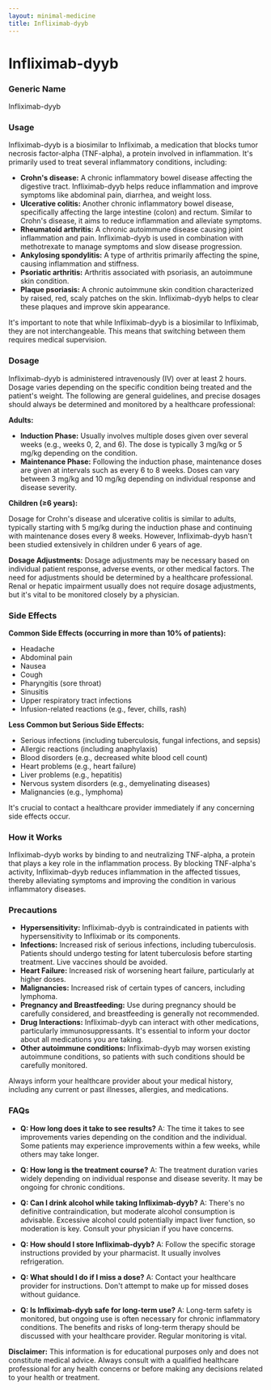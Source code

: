 ```yaml
---
layout: minimal-medicine
title: Infliximab-dyyb
---
```


# Infliximab-dyyb
### Generic Name
Infliximab-dyyb

### Usage

Infliximab-dyyb is a biosimilar to Infliximab, a medication that blocks tumor necrosis factor-alpha (TNF-alpha), a protein involved in inflammation.  It's primarily used to treat several inflammatory conditions, including:

* **Crohn's disease:** A chronic inflammatory bowel disease affecting the digestive tract. Infliximab-dyyb helps reduce inflammation and improve symptoms like abdominal pain, diarrhea, and weight loss.
* **Ulcerative colitis:** Another chronic inflammatory bowel disease, specifically affecting the large intestine (colon) and rectum.  Similar to Crohn's disease, it aims to reduce inflammation and alleviate symptoms.
* **Rheumatoid arthritis:** A chronic autoimmune disease causing joint inflammation and pain. Infliximab-dyyb is used in combination with methotrexate to manage symptoms and slow disease progression.
* **Ankylosing spondylitis:** A type of arthritis primarily affecting the spine, causing inflammation and stiffness.
* **Psoriatic arthritis:**  Arthritis associated with psoriasis, an autoimmune skin condition.
* **Plaque psoriasis:** A chronic autoimmune skin condition characterized by raised, red, scaly patches on the skin. Infliximab-dyyb helps to clear these plaques and improve skin appearance.

It's important to note that while Infliximab-dyyb is a biosimilar to Infliximab, they are not interchangeable.  This means that switching between them requires medical supervision.


### Dosage

Infliximab-dyyb is administered intravenously (IV) over at least 2 hours.  Dosage varies depending on the specific condition being treated and the patient's weight.  The following are general guidelines, and precise dosages should always be determined and monitored by a healthcare professional:

**Adults:**

* **Induction Phase:** Usually involves multiple doses given over several weeks (e.g., weeks 0, 2, and 6). The dose is typically 3 mg/kg or 5 mg/kg depending on the condition.
* **Maintenance Phase:**  Following the induction phase, maintenance doses are given at intervals such as every 6 to 8 weeks.  Doses can vary between 3 mg/kg and 10 mg/kg depending on individual response and disease severity.

**Children (≥6 years):**

Dosage for Crohn's disease and ulcerative colitis is similar to adults, typically starting with 5 mg/kg during the induction phase and continuing with maintenance doses every 8 weeks.  However, Infliximab-dyyb hasn't been studied extensively in children under 6 years of age.

**Dosage Adjustments:**  Dosage adjustments may be necessary based on individual patient response, adverse events, or other medical factors.  The need for adjustments should be determined by a healthcare professional.  Renal or hepatic impairment usually does not require dosage adjustments, but it's vital to be monitored closely by a physician.


### Side Effects

**Common Side Effects (occurring in more than 10% of patients):**

* Headache
* Abdominal pain
* Nausea
* Cough
* Pharyngitis (sore throat)
* Sinusitis
* Upper respiratory tract infections
* Infusion-related reactions (e.g., fever, chills, rash)


**Less Common but Serious Side Effects:**

* Serious infections (including tuberculosis, fungal infections, and sepsis)
* Allergic reactions (including anaphylaxis)
* Blood disorders (e.g., decreased white blood cell count)
* Heart problems (e.g., heart failure)
* Liver problems (e.g., hepatitis)
* Nervous system disorders (e.g., demyelinating diseases)
* Malignancies (e.g., lymphoma)


It's crucial to contact a healthcare provider immediately if any concerning side effects occur.


### How it Works

Infliximab-dyyb works by binding to and neutralizing TNF-alpha, a protein that plays a key role in the inflammation process. By blocking TNF-alpha's activity, Infliximab-dyyb reduces inflammation in the affected tissues, thereby alleviating symptoms and improving the condition in various inflammatory diseases.


### Precautions

* **Hypersensitivity:** Infliximab-dyyb is contraindicated in patients with hypersensitivity to Infliximab or its components.
* **Infections:**  Increased risk of serious infections, including tuberculosis. Patients should undergo testing for latent tuberculosis before starting treatment.  Live vaccines should be avoided.
* **Heart Failure:** Increased risk of worsening heart failure, particularly at higher doses.
* **Malignancies:** Increased risk of certain types of cancers, including lymphoma.
* **Pregnancy and Breastfeeding:**  Use during pregnancy should be carefully considered, and breastfeeding is generally not recommended.
* **Drug Interactions:**  Infliximab-dyyb can interact with other medications, particularly immunosuppressants.  It's essential to inform your doctor about all medications you are taking.
* **Other autoimmune conditions:**  Infliximab-dyyb may worsen existing autoimmune conditions, so patients with such conditions should be carefully monitored.

Always inform your healthcare provider about your medical history, including any current or past illnesses, allergies, and medications.


### FAQs

* **Q: How long does it take to see results?** A: The time it takes to see improvements varies depending on the condition and the individual. Some patients may experience improvements within a few weeks, while others may take longer.

* **Q: How long is the treatment course?** A: The treatment duration varies widely depending on individual response and disease severity. It may be ongoing for chronic conditions.

* **Q: Can I drink alcohol while taking Infliximab-dyyb?** A:  There's no definitive contraindication, but moderate alcohol consumption is advisable.  Excessive alcohol could potentially impact liver function, so moderation is key.  Consult your physician if you have concerns.

* **Q: How should I store Infliximab-dyyb?** A:  Follow the specific storage instructions provided by your pharmacist. It usually involves refrigeration.

* **Q: What should I do if I miss a dose?** A: Contact your healthcare provider for instructions. Don't attempt to make up for missed doses without guidance.

* **Q:  Is Infliximab-dyyb safe for long-term use?** A:  Long-term safety is monitored, but ongoing use is often necessary for chronic inflammatory conditions. The benefits and risks of long-term therapy should be discussed with your healthcare provider.  Regular monitoring is vital.

**Disclaimer:**  This information is for educational purposes only and does not constitute medical advice.  Always consult with a qualified healthcare professional for any health concerns or before making any decisions related to your health or treatment.
